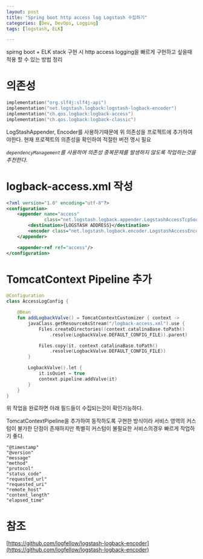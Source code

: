 ```yaml
---
layout: post
title: "Spring boot http access log Logstash 수집하기"
categories: [Dev, DevOps, Logging]
tags: [logstash, ELK]

---
```


spirng boot + ELK stack 구현 시 http access logging을 빠르게 구현하고 싶을때 적용 할 수 있는 방법 정리

# 의존성

```kotlin
implementation("org.slf4j:slf4j-api")
implementation("net.logstash.logback:logstash-logback-encoder")
implementation("ch.qos.logback:logback-access")
implementation("ch.qos.logback:logback-classic")
```

LogStashAppender, Encoder를 사용하기때문에 위 의존성을 프로젝트에 추가하여야한다. 현재 프로젝트의 의존성을 확인하여 적절한 버전 명시 필요

*`dependencyManagement`를 사용하여 의존성 중복문제를 발생하지 않도록 작업하는것을 추천한다.*

# logback-access.xml 작성

```xml
<?xml version="1.0" encoding="utf-8"?>
<configuration>
    <appender name="access"
              class="net.logstash.logback.appender.LogstashAccessTcpSocketAppender">
        <destination>{LOGSTASH ADDRESS}</destination>
        <encoder class="net.logstash.logback.encoder.LogstashAccessEncoder"/>
    </appender>

    <appender-ref ref="access"/>
</configuration>
```

# TomcatContext Pipeline 추가

```kotlin
@Configuration
class AccessLogConfig {

    @Bean
    fun addLogbackValve() = TomcatContextCustomizer { context ->
        javaClass.getResourceAsStream("/logback-access.xml").use {
            Files.createDirectories((context.catalinaBase.toPath()
                .resolve(LogbackValve.DEFAULT_CONFIG_FILE)).parent)

            Files.copy(it, context.catalinaBase.toPath()
                .resolve(LogbackValve.DEFAULT_CONFIG_FILE))
        }

        LogbackValve().let {
            it.isQuiet = true
            context.pipeline.addValve(it)
        }
    }
}
```

위 작업을 완료하면 아래 필드들이 수집되는것이 확인가능하다.

TomcatContextPipeline을 추가하여 동작하도록 구현한 방식이라 서비스 영역의 커스텀이 불가한 단점이 존재하지만 특별히 커스텀이 불필요한 서비스의경우 빠르게 작업하기 좋다.

```
"@timestamp"
"@version"
"message"
"method"
"protocol"
"status_code"
"requested_url"
"requested_uri"
"remote_host"
"content_length"
"elapsed_time"
```

# 참조

[https://github.com/logfellow/logstash-logback-encoder](https://github.com/logfellow/logstash-logback-encoder)
